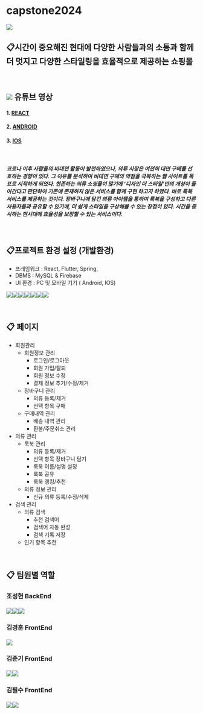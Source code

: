 # capstone2024
 
<img src="https://capsule-render.vercel.app/api?type=cylinder&color=auto&height=300&section=header&text=Design%20The%20Style&fontSize=90" />


## 📋시간이 중요해진 현대에 다양한 사람들과의 소통과 함께 더 멋지고 다양한 스타일링을 효율적으로 제공하는 쇼핑몰          
<br/>

## <img src="	https://img.shields.io/badge/YouTube-FF0000?style=for-the-badge&logo=youtube&logoColor=white"> 유튜브 영상
#### 1. [REACT]()
#### 2. [ANDROID]()
#### 3. [IOS]()

<br/>

##### 코로나 이후 사람들의 비대면 활동이 발전하였으나, 의류 시장은 여전히 대면 구매를 선호하는 경향이 있다. 그 이유를 분석하여 비대면 구매의 약점을 극복하는 웹 사이트를 목표로 시작하게 되었다. 현존하는 의류 쇼핑몰이 많기에 ‘디자인 더 스타일’만의 개성이 들어간다고 판단하여 기존에 존재하지 않은 서비스를 함께 구현 하고자 하였다. 바로 룩북 서비스를 제공하는 것이다. 장바구니에 담긴 의류 아이템을 통하여 룩북을 구성하고 다른 사용자들과 공유할 수 있기에, 더 쉽게 스타일을 구상해볼 수 있는 장점이 있다. 시간을 중시하는 현시대에 효율성을 보장할 수 있는 서비스이다.

<br/>

## 📋프로젝트 환경 설정 (개발환경)
- 프레임워크 : React, Flutter, Spring,
- DBMS : MySQL & Firebase
- UI 환경 : PC 및 모바일 기기 ( Android, IOS)

<img src="https://img.shields.io/badge/React-20232A?style=for-the-badge&logo=react&logoColor=61DAFB"><img src="https://img.shields.io/badge/Flutter-02569B?style=for-the-badge&logo=flutter&logoColor=white"><img src="https://img.shields.io/badge/Spring-6DB33F?style=for-the-badge&logo=spring&logoColor=white"><img src="https://img.shields.io/badge/MySQL-00000F?style=for-the-badge&logo=mysql&logoColor=white"><img src="https://img.shields.io/badge/Firebase-039BE5?style=for-the-badge&logo=Firebase&logoColor=white"><img src="https://img.shields.io/badge/Android-3DDC84?style=for-the-badge&logo=android&logoColor=white"><img src="https://img.shields.io/badge/iOS-000000?style=for-the-badge&logo=ios&logoColor=white">

<br/>

## 📋 페이지
- 회원관리     
  - 회원정보 관리
    - 로그인/로그아웃
    - 회원 가입/탈퇴
    - 회원 정보 수정
    - 결제 정보 추가/수정/제거
  - 장바구니 관리
    - 의류 등록/제거
    - 선택 항목 구매
  - 구매내역 관리
    - 배송 내역 관리
    - 환불/주문취소 관리
- 의류 관리
  - 룩북 관리
    - 의류 등록/제거
    - 선택 항목 장바구니 담기
    - 룩북 이름/설명 설정
    - 룩북 공유
    - 룩북 랭킹/추천
  - 의류 정보 관리
    - 신규 의류 등록/수정/삭제
- 검색 관리
  - 의류 검색
    - 추천 검색어
    - 검색어 자동 완성
    - 검색 기록 저장
  - 인기 항목 추천


<br/>

## 📋 팀원별 역할
### 조성현 BackEnd
#### <img src="https://img.shields.io/badge/Spring-6DB33F?style=for-the-badge&logo=spring&logoColor=white"><img src="https://img.shields.io/badge/MySQL-00000F?style=for-the-badge&logo=mysql&logoColor=white"><img src="https://img.shields.io/badge/Firebase-039BE5?style=for-the-badge&logo=Firebase&logoColor=white">


### 김경훈 FrontEnd
#### <img src="https://img.shields.io/badge/React-20232A?style=for-the-badge&logo=react&logoColor=61DAFB">


### 김준기 FrontEnd
#### <img src="https://img.shields.io/badge/Flutter-02569B?style=for-the-badge&logo=flutter&logoColor=white"><img src="https://img.shields.io/badge/Android-3DDC84?style=for-the-badge&logo=android&logoColor=white">


### 김필수 FrontEnd 
#### <img src="https://img.shields.io/badge/Flutter-02569B?style=for-the-badge&logo=flutter&logoColor=white"><img src="https://img.shields.io/badge/iOS-000000?style=for-the-badge&logo=ios&logoColor=white">

